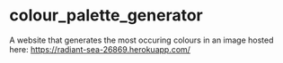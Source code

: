 # colour_palette_generator
A website that generates the most occuring colours in an image
 hosted here: https://radiant-sea-26869.herokuapp.com/
